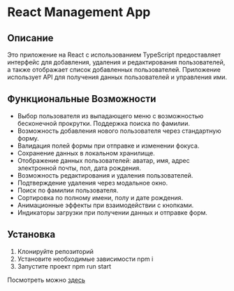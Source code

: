 # React Management App

## Описание

Это приложение на React с использованием TypeScript предоставляет интерфейс для добавления, удаления и редактирования пользователей, а также отображает список добавленных пользователей. Приложение использует API для получения данных пользователей и управления ими. 

## Функциональные Возможности

  - Выбор пользователя из выпадающего меню с возможностью бесконечной прокрутки. Поддержка поиска по фамилии.
  - Возможность добавления нового пользователя через стандартную форму.
  - Валидация полей формы при отправке и изменении фокуса.
  - Сохранение данных в локальном хранилище.
  - Отображение данных пользователей: аватар, имя, адрес электронной почты, пол, дата рождения.
  - Возможность редактирования и удаления пользователей.
  - Подтверждение удаления через модальное окно.
  - Поиск по фамилии пользователя.
  - Сортировка по полному имени, полу и дате рождения.
  - Анимационные эффекты при взаимодействии с кнопками.
  - Индикаторы загрузки при получении данных и отправке форм.

## Установка

1. Клонируйте репозиторий
2. Установите необходимые зависимости npm i
3. Запустите проект npm run start

Посмотреть можно [здесь](https://nidoveralis.github.io/react-management-app)
